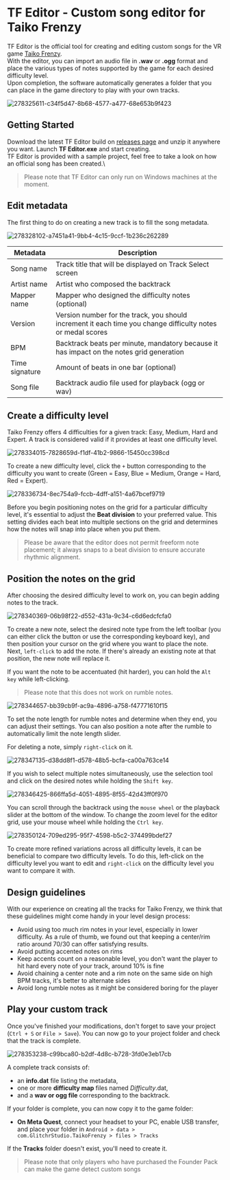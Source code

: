 # TF Editor - Custom song editor for Taiko Frenzy

TF Editor is the official tool for creating and editing custom songs for the VR game [Taiko Frenzy](https://taikofrenzy.glitchr-studio.com).\
With the editor, you can import an audio file in **.wav** or **.ogg** format and place the various types of notes supported by the game for each desired difficulty level.\
Upon completion, the software automatically generates a folder that you can place in the game directory to play with your own tracks.

![278325611-c34f5d47-8b68-4577-a477-68e653b9f423](https://github.com/glitchrstudio/tfeditor/assets/149059377/347e212a-8443-458f-bac4-1e1595b142e6)

## Getting Started

Download the latest TF Editor build on [releases page](https://github.com/glitchrstudio/tfeditor/releases) and unzip it anywhere you want. Launch **TF Editor.exe** and start creating.\
TF Editor is provided with a sample project, feel free to take a look on how an official song has been created.\
> Please note that TF Editor can only run on Windows machines at the moment.

## Edit metadata

The first thing to do on creating a new track is to fill the song metadata.

![278328102-a7451a41-9bb4-4c15-9ccf-1b236c262289](https://github.com/glitchrstudio/tfeditor/assets/149059377/0f9617e2-a46b-43da-a58a-06ce4a2489a7)

| Metadata  | Description |
| ------------- | ------------- |
| Song name  | Track title that will be displayed on Track Select screen  |
| Artist name  | Artist who composed the backtrack  |
| Mapper name  | Mapper who designed the difficulty notes (optional)  |
| Version  | Version number for the track, you should increment it each time you change difficulty notes or medal scores |
| BPM  | Backtrack beats per minute, mandatory because it has impact on the notes grid generation |
| Time signature  | Amount of beats in one bar (optional)  |
| Song file  | Backtrack audio file used for playback (ogg or wav)  |

## Create a difficulty level

Taiko Frenzy offers 4 difficulties for a given track: Easy, Medium, Hard and Expert. A track is considered valid if it provides at least one difficulty level.

![278334015-7828659d-f1df-41b2-9866-15450cc398cd](https://github.com/glitchrstudio/tfeditor/assets/149059377/3c7b2ac1-2dbf-4bd8-af4d-c5f5976c2c26)

To create a new difficulty level, click the `+` button corresponding to the difficulty you want to create (Green = Easy, Blue = Medium, Orange = Hard, Red = Expert).

![278336734-8ec754a9-fccb-4dff-a151-4a67bcef9719](https://github.com/glitchrstudio/tfeditor/assets/149059377/091750c6-418a-47bb-a1ae-803a26ba639a)

Before you begin positioning notes on the grid for a particular difficulty level, it's essential to adjust the **Beat division** to your preferred value. This setting divides each beat into multiple sections on the grid and determines how the notes will snap into place when you put them.

> Please be aware that the editor does not permit freeform note placement; it always snaps to a beat division to ensure accurate rhythmic alignment.

## Position the notes on the grid

After choosing the desired difficulty level to work on, you can begin adding notes to the track.

![278340369-06b98f22-d552-431a-9c34-c6d6edcfcfa0](https://github.com/glitchrstudio/tfeditor/assets/149059377/4d475029-1840-4823-8813-f06ca52db9bb)

To create a new note, select the desired note type from the left toolbar (you can either click the button or use the corresponding keyboard key), and then position your cursor on the grid where you want to place the note. Next, `left-click` to add the note. If there's already an existing note at that position, the new note will replace it.

If you want the note to be accentuated (hit harder), you can hold the `Alt key` while left-clicking.
> Please note that this does not work on rumble notes.

![278344657-bb39cb9f-ac9a-4896-a758-f47771610f15](https://github.com/glitchrstudio/tfeditor/assets/149059377/faf0d28e-c1c1-4c6d-959f-1ac510b55c81)

To set the note length for rumble notes and determine when they end, you can adjust their settings. You can also position a note after the rumble to automatically limit the note length slider.

For deleting a note, simply `right-click` on it.

![278347135-d38dd8f1-d578-48b5-bcfa-ca00a763ce14](https://github.com/glitchrstudio/tfeditor/assets/149059377/566ca03e-0a32-445e-9add-855947c1d8e5)

If you wish to select multiple notes simultaneously, use the selection tool and click on the desired notes while holding the `Shift key`.

![278346425-866ffa5d-4051-4895-8f55-42d43ff0f970](https://github.com/glitchrstudio/tfeditor/assets/149059377/accb3e9d-8ad5-4e07-a31f-1ad2499a8266)

You can scroll through the backtrack using the `mouse wheel` or the playback slider at the bottom of the window. To change the zoom level for the editor grid, use your mouse wheel while holding the `Ctrl key`.

![278350124-709ed295-95f7-4598-b5c2-374499bdef27](https://github.com/glitchrstudio/tfeditor/assets/149059377/ba5b3bc5-f800-4517-825d-db71c2682045)

To create more refined variations across all difficulty levels, it can be beneficial to compare two difficulty levels. To do this, left-click on the difficulty level you want to edit and `right-click` on the difficulty level you want to compare it with.

## Design guidelines

With our experience on creating all the tracks for Taiko Frenzy, we think that these guidelines might come handy in your level design process:
- Avoid using too much rim notes in your level, especially in lower difficulty. As a rule of thumb, we found out that keeping a center/rim ratio around 70/30 can offer satisfying results.
- Avoid putting accented notes on rims
- Keep accents count on a reasonable level, you don't want the player to hit hard every note of your track, around 10% is fine
- Avoid chaining a center note and a rim note on the same side on high BPM tracks, it's better to alternate sides
- Avoid long rumble notes as it might be considered boring for the player

## Play your custom track

Once you've finished your modifications, don't forget to save your project (`Ctrl + S` or `File > Save`). You can now go to your project folder and check that the track is complete.

![278353238-c99bca80-b2df-4d8c-b728-3fd0e3eb17cb](https://github.com/glitchrstudio/tfeditor/assets/149059377/7406f586-d34a-4d33-a46e-4f9432f6033d)

A complete track consists of: 
- an **info.dat** file listing the metadata,
- one or more **difficulty map** files named *Difficulty*.dat,
- and a **wav or ogg file** corresponding to the backtrack.

If your folder is complete, you can now copy it to the game folder:
- **On Meta Quest**, connect your headset to your PC, enable USB transfer, and place your folder in `Android > data > com.GlitchrStudio.TaikoFrenzy > files > Tracks`

If the **Tracks** folder doesn't exist, you'll need to create it.
> Please note that only players who have purchased the Founder Pack can make the game detect custom songs
